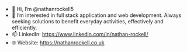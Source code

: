 - 👋 Hi, I’m @nathanrockell5
- 👀 I’m interested in full stack application and web development. Always seeking solutions to benefit everyday activities, effectively and efficiently.
- 📫 LinkedIn: https://www.linkedin.com/in/nathan-rockell/
- 🌐 Website: https://nathanrockell.co.uk
